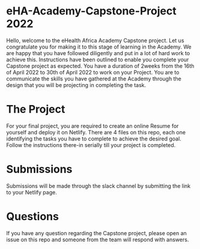 # eHA-Academy-Capstone-Project 2022
Hello, welcome to the eHealth Africa Academy Capstone project. Let us congratulate you for making it to this stage of learning in the Academy. We are happy that you have followed diligently and put in a lot of hard work to achieve this. Instructions have been outlined to enable you complete your Capstone project as expected. You have a duration of 2weeks from the 16th of April 2022 to 30th of April 2022 to work on your Project. You are to communicate the skills you have gathered at the Academy through the design that you will be projecting in completing the task.

# The Project
For your final project, you are required to create an online Resume for yourself and deploy it on Netlify. There are 4 files on this repo, each one identifying the tasks you have to complete to achieve the desired goal. Follow the instructions there-in serially till your project is completed.

# Submissions
Submissions will be made through the slack channel by submitting the link to your Netlify page. 

# Questions
If you have any question regarding the Capstone project, please open an issue on this repo and someone from the team will respond with answers.

